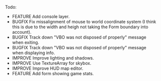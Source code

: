 Todo:
- FEATURE		Add console layer.
- BUGFIX		Fix missalignment of mouse to world coordinate system (I think this is due to the width and heigh not taking the Form boundary into account).
- BUGFIX		Track down "VBO was not disposed of properly" message when exiting.
- BUGFIX		Track down "VBO was not disposed of properly" message when displaying info.
- IMPROVE		Improve lighting and shadows.
- IMPROVE		Use TextureArray for skybox.
- IMPROVE		Improve HUD map editor.
- FEATURE		Add form showing game stats.

